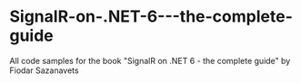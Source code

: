 # SignalR-on-.NET-6---the-complete-guide
All code samples for the book "SignalR on .NET 6 - the complete guide" by Fiodar Sazanavets
